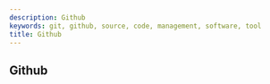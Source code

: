 ```yaml
---
description: Github
keywords: git, github, source, code, management, software, tool
title: Github
---
```


## Github
